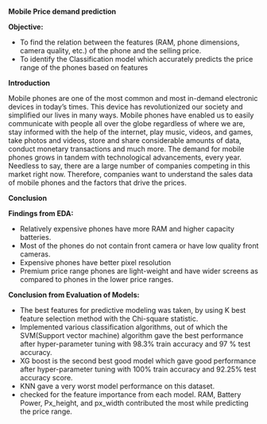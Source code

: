 **Mobile Price demand prediction**

**Objective:**

* To find the relation between the features (RAM, phone dimensions, camera quality, etc.) of the phone and the selling price.
* To identify the Classification model which accurately predicts the price range of the phones based on features

**Introduction**

Mobile phones are one of the most common and most in-demand electronic devices in today’s times. This device has revolutionized our society and simplified our lives in many ways. Mobile phones have enabled us to easily communicate with people all over the globe regardless of where we are, stay informed with the help of the internet, play music, videos, and games, take photos and videos, store and share considerable amounts of data, conduct monetary transactions and much more. The demand for mobile phones grows in tandem with technological advancements, every year. Needless to say, there are a large number of companies competing in this market right now. Therefore, companies want to understand the sales data of mobile phones and the factors that drive the prices.

**Conclusion**

**Findings from EDA:**

* Relatively expensive phones have more RAM and higher capacity batteries.
* Most of the phones do not contain front camera or have low quality front cameras.
* Expensive phones have better pixel resolution
* Premium price range phones are light-weight and have wider screens as compared to phones in the lower price ranges.

**Conclusion from Evaluation of Models:**

* The best features for predictive modeling was taken, by using K best feature selection method with the Chi-square statistic.
* Implemented various classification algorithms, out of which the SVM(Support vector machine) algorithm gave the best performance after hyper-parameter tuning with 98.3% train accuracy and 97 % test accuracy.
* XG boost is the second best good model which gave good performance after hyper-parameter tuning with 100% train accuracy and 92.25% test accuracy score.
* KNN gave a very worst model performance on this dataset.
* checked for the feature importance from each model. RAM, Battery Power, Px_height, and px_width contributed the most while predicting the price range.
